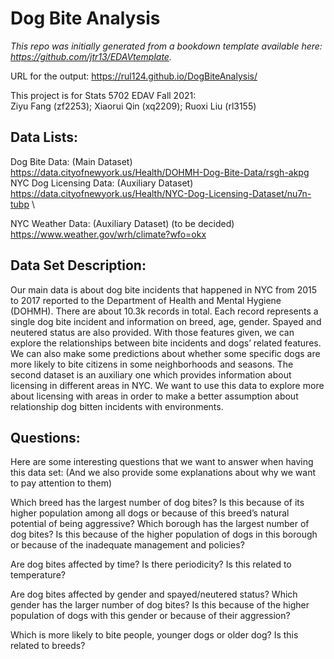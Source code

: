 # Dog Bite Analysis

*This repo was initially generated from a bookdown template available here: https://github.com/jtr13/EDAVtemplate.*	

URL for the output: https://rul124.github.io/DogBiteAnalysis/

This project is for Stats 5702 EDAV Fall 2021:\
Ziyu Fang (zf2253); Xiaorui Qin (xq2209); Ruoxi Liu (rl3155)
## Data Lists:
Dog Bite Data: (Main Dataset)\
 https://data.cityofnewyork.us/Health/DOHMH-Dog-Bite-Data/rsgh-akpg \
NYC Dog Licensing Data: (Auxiliary Dataset)\
https://data.cityofnewyork.us/Health/NYC-Dog-Licensing-Dataset/nu7n-tubp \

NYC Weather Data: (Auxiliary Dataset) (to be decided) \
https://www.weather.gov/wrh/climate?wfo=okx


## Data Set Description:
Our main data is about dog bite incidents that happened in NYC from 2015 to 2017 reported to the Department of Health and Mental Hygiene (DOHMH). There are about 10.3k records in total. Each record represents a single dog bite incident and information on breed, age, gender. Spayed and neutered status are also provided. With those features given, we can explore the relationships between bite incidents and dogs’ related features. We can also make some predictions about whether some specific dogs are more likely to bite citizens in some neighborhoods and seasons. The second dataset is an auxiliary one which provides information about licensing in different areas in NYC. We want to use this data to explore more about licensing with areas in order to make a better assumption about relationship dog bitten incidents with environments.

## Questions:
Here are some interesting questions that we want to answer when having this data set: (And we also provide some explanations about why we want to pay attention to them)

Which breed has the largest number of dog bites? Is this because of its higher population among all dogs or because of this breed’s natural potential of being aggressive? Which borough has the largest number of dog bites? Is this because of the higher population of dogs in this borough or because of the inadequate management and policies?

Are dog bites affected by time? Is there periodicity? Is this related to temperature?

Are dog bites affected by gender and spayed/neutered status? Which gender has the larger number of dog bites? Is this because of the higher population of dogs with this gender or because of their aggression?

Which is more likely to bite people, younger dogs or older dog? Is this related to breeds?

